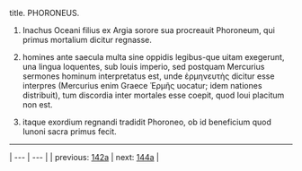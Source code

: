 title. PHORONEUS.



1. Inachus Oceani filius ex Argia sorore sua procreauit Phoroneum, qui primus mortalium dicitur regnasse.



2. homines ante saecula multa sine oppidis legibus-que uitam exegerunt, una lingua loquentes, sub Iouis imperio, sed postquam Mercurius sermones hominum interpretatus est, unde ἑρμηνευτὴς dicitur esse interpres (Mercurius enim Graece Ἑρμῆς uocatur; idem nationes distribuit), tum discordia inter mortales esse coepit, quod Ioui placitum non est.



3. itaque exordium regnandi tradidit Phoroneo, ob id beneficium quod Iunoni sacra primus fecit.



---

| --- | --- |
| previous: [142a](../142a/) | next: [144a](../144a/) |